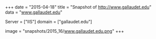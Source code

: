 
+++
date = "2015-04-18"
title = "Snapshot of http://www.gallaudet.edu"
data = "www.gallaudet.edu"

Server = ["IIS"]
domain = ["gallaudet.edu"]

  image = "snapshots/2015_16/www.gallaudet.edu.png"
+++
#
